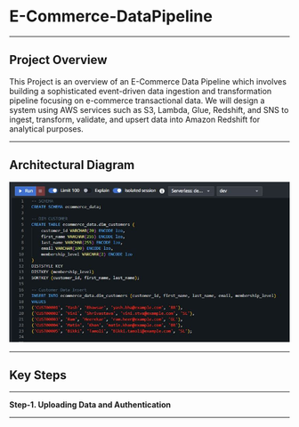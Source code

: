 # E-Commerce-DataPipeline
***
## Project Overview
This Project is an overview of an E-Commerce Data Pipeline which involves building a sophisticated event-driven data ingestion and transformation pipeline focusing on e-commerce transactional data.
We will design a system using AWS services such as S3, Lambda, Glue, Redshift, and SNS to ingest, transform, validate, and upsert data into Amazon Redshift for analytical purposes.
***


## Architectural Diagram
![Architecture Design](https://github.com/yash872/E-Commerce-DataPipeline/blob/main/Images/Dim_Customer.JPG)

***

## Key Steps
***
**Step-1. Uploading Data and Authentication**
***
